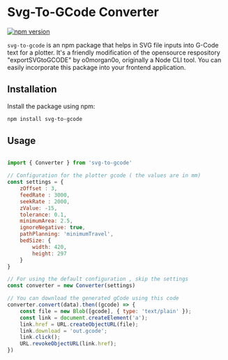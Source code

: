 # Svg-To-GCode Converter

[![npm version](https://badge.fury.io/js/svg-to-gcode.svg)](https://badge.fury.io/js/svg-to-gcode)

`svg-to-gcode` is an npm package that helps in SVG file inputs into G-Code text for a plotter. It's a friendly modification of the opensource respository "exportSVGtoGCODE" by o0morgan0o, originally a Node CLI tool. You can easily incorporate this package into your frontend application.

## Installation

Install the package using npm:

```bash
npm install svg-to-gcode
```
<!-- Or, use a script tag :
```javascript
<script src="https://unpkg.com/svg-to-gcode@^1.0.0/dist/svg-to-gcode.js"></script>

<script>
    // Configuration for the plotter gcode ( the values are in mm)
    const settings = {
        zOffset : 3, 
        feedRate : 3000,
        seekRate : 2000,
        zValue: -15,
        tolerance: 0.1,
        minimumArea: 2.5,
        ignoreNegative: true,
        pathPlanning: 'minimumTravel', // Options are 'sortByArea' and 'minmumTravel'
        bedSize: {
            width: 420,
            height: 297
        }
    }
    // For using the default configuration , skip the settings
    const converter = SvgToGcode(settings)
    converter.convert(svgString).then((gcode) => {
        // Manipulate the recieved gcode
        console.log(gcode)
    })
</script>

``` -->
## Usage
```javascript

import { Converter } from 'svg-to-gcode'

// Configuration for the plotter gcode ( the values are in mm)
const settings = {
    zOffset : 3, 
    feedRate : 3000,
    seekRate : 2000,
    zValue: -15,
    tolerance: 0.1,
    minimumArea: 2.5,
    ignoreNegative: true,
    pathPlanning: 'minimumTravel',
    bedSize: {
        width: 420,
        height: 297
    }
}

// For using the default configuration , skip the settings
const converter = new Converter(settings)

// You can download the generated gCode using this code
converter.convert(data).then((gcode) => {
    const file = new Blob([gcode], { type: 'text/plain' });
    const link = document.createElement('a');
    link.href = URL.createObjectURL(file);
    link.download = 'out.gcode';
    link.click();
    URL.revokeObjectURL(link.href);
})
```